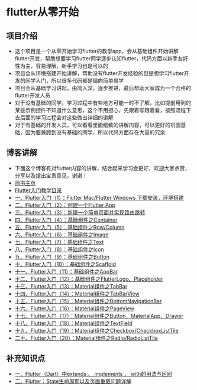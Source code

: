 # flutter从零开始
## 项目介绍
- 这个项目是一个从零开始学习flutter的教学app，会从基础组件开始讲解flutter开发，帮助想要学习flutter同学逐步认知flutter，代码方面以新手友好性为主，容易理解，新手学习也是可以的
- 项目会从环境搭建开始讲解，帮助没有flutter开发经验的但是想学习flutter开发的同学入门，所以很多代码都是偏向简单易学
- 项目会从基础学习讲起，由简入深，逐步推进，最后帮助大家成为一个合格的flutter开发人员
- 对于没有基础的同学，学习过程中有些地方可能一时不了解，比如提前用到的某些示例控件不知道什么意思，这个不用担心，先跟着写跟着看，按照流程下去后面的学习过程会对这些做出详细的讲解
- 对于有基础的开发人员，可以看看里面细致的讲解内容，可以更好的巩固基础，因为要兼顾到没有基础的同学，所以代码方面存在大量的冗余

## 博客讲解
- 下面这个博客有对flutter内容的讲解，结合起来学习会更好，欢迎大家点赞，分享以及提出宝贵意见，谢谢！
- [简书主页](https://www.jianshu.com/u/9ff9ec9f18f5)
- [Flutter入门教学目录](https://www.jianshu.com/p/3320350b3814)
- [一、Flutter入门（1）：Flutter Mac/Flutter Windows 下载安装，环境搭建](https://www.jianshu.com/p/c8507302ab09)
- [二、Flutter入门（2）：创建一个Flutter App](https://www.jianshu.com/p/d5517fcf2dae)
- [三、Flutter入门（3）：新建一个简单页面并实现路由跳转](https://www.jianshu.com/p/dd558b2601a3)
- [四、Flutter入门（4）：基础组件之Container](https://www.jianshu.com/p/2b775096a522)
- [五、Flutter入门（5）：基础组件之Row/Column](https://www.jianshu.com/p/c140cb0e790f)
- [六、Flutter入门（6）：基础组件之Image](https://www.jianshu.com/p/1a6926e1cad2)
- [七、Flutter入门（7）：基础组件之Text](https://www.jianshu.com/p/7a5d743d1470)
- [八、Flutter入门（8）：基础组件之Icon](https://www.jianshu.com/p/51e7653c1ba9)
- [九、Flutter入门（9）：基础组件之Button](https://www.jianshu.com/p/89b6d825fc79)
- [十、Flutter入门（10）：基础组件之Scaffold](https://www.jianshu.com/p/82d19ba3947a)
- [十一、Flutter入门（11）：基础组件之AppBar](https://www.jianshu.com/p/7ed0316aa92f)
- [十二、Flutter入门（12）：基础组件之FlutterLogo、Placeholder](https://www.jianshu.com/p/beaa5741423e)
- [十三、Flutter入门（13）：Material组件之TabBar](https://www.jianshu.com/p/40a24104fa55)
- [十四、Flutter入门（14）：Material组件之TabBarView](https://www.jianshu.com/p/52bacff37d78)
- [十五、Flutter入门（15）：Material组件之BottomNavigationBar](https://www.jianshu.com/p/22d8974c5e04)
- [十六、Flutter入门（16）：Material组件之PageView](https://www.jianshu.com/p/36373652ea78)
- [十七、Flutter入门（17）：Material组件之Button，MaterialApp，Drawer](https://www.jianshu.com/p/6dd0c9dfb8d3)
- [十八、Flutter入门（18）：Material组件之TextField](https://www.jianshu.com/p/554ecec4933b)
- [十九、Flutter入门（19）：Material组件之Checkbox/CheckboxListTile](https://www.jianshu.com/p/b41819b51438)
- [二十、Flutter入门（20）：Material组件之Radio/RadioListTile](https://www.jianshu.com/p/895d6dcf2437)

## 补充知识点
- [一、Flutter（Dart）中extends 、 implements 、 with的用法与区别](https://www.jianshu.com/p/04b896764f6e)
- [二、Flutter：State生命周期以及页面重载问题详解](https://www.jianshu.com/p/1d0eee77fcc0)